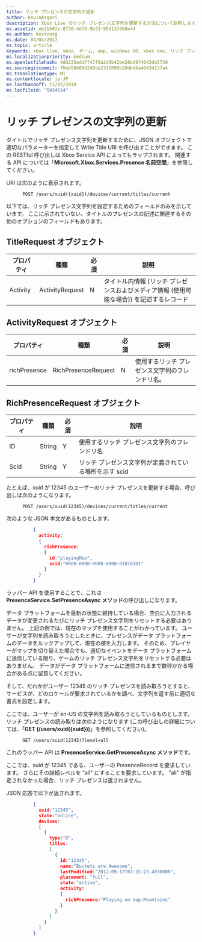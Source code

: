```yaml
---
title: リッチ プレゼンスの文字列の更新
author: KevinAsgari
description: Xbox Live のリッチ プレゼンス文字列を更新する方法について説明します。
ms.assetid: eb2bb82e-8730-4d74-9b33-95d133360e44
ms.author: kevinasg
ms.date: 04/04/2017
ms.topic: article
keywords: xbox live, xbox, ゲーム, uwp, windows 10, xbox one, リッチ プレゼンス
ms.localizationpriority: medium
ms.openlocfilehash: 4dd235edd7f47f0a2d9b42be28bd974042de5739
ms.sourcegitcommit: 70ab58b88d248de2332096b20dbd6a4643d137a4
ms.translationtype: MT
ms.contentlocale: ja-JP
ms.lasthandoff: 11/02/2018
ms.locfileid: "5934514"
---
```

# <a name="rich-presence-updating-strings"></a>リッチ プレゼンスの文字列の更新

タイトルでリッチ プレゼンス文字列を更新するために、JSON オブジェクトで適切なパラメーターを指定して Write Title URI を呼び出すことができます。 この RESTful 呼び出しは Xbox Service API によってもラップされます。 関連する API については「**Microsoft.Xbox.Services.Presence 名前空間**」を参照してください。

URI は次のように表示されます。

          POST /users/xuid({xuid})/devices/current/titles/current

以下では、リッチ プレゼンス文字列を設定するためのフィールドのみを示しています。 ここに示されていない、タイトルのプレゼンスの記述に関連するその他のオプションのフィールドもあります。

## <a name="titlerequest-object"></a>TitleRequest オブジェクト

プロパティ | 種類 | 必須 | 説明
---|---|---|---
Activity|ActivityRequest|N|タイトル内情報 (リッチ プレゼンスおよびメディア情報 (使用可能な場合)) を記述するレコード

## <a name="activityrequest-object"></a>ActivityRequest オブジェクト

プロパティ | 種類 | 必須 | 説明
---|---|---|---
richPresence|RichPresenceRequest|N|使用するリッチ プレゼンス文字列のフレンドリ名。

## <a name="richpresencerequest-object"></a>RichPresenceRequest オブジェクト

プロパティ | 種類 | 必須 | 説明
---|---|---|---
ID|String|Y|使用するリッチ プレゼンス文字列のフレンドリ名
Scid|String|Y|リッチ プレゼンス文字列が定義されている場所を示す scid

たとえば、xuid が 12345 のユーザーのリッチ プレゼンスを更新する場合、呼び出しは次のようになります。

          POST /users/xuid(12345)/devices/current/titles/current


次のような JSON 本文があるものとします。

```json
          {
            activity:
            {
              richPresence:
              {
                id:"playingMap",
                scid:"0000-0000-0000-0000-01010101"
              }
            }
          }
```

ラッパー API を使用することで、これは **PresenceService.SetPresenceAsync メソッド**の呼び出しになります。

データ プラットフォームを最新の状態に維持している場合、空白に入力されるデータが変更されるたびにリッチ プレゼンス文字列をリセットする必要はありません。 上記の例では、現在のマップを使用することがわかっています。 ユーザーが文字列を読み取ろうとしたときに、プレゼンスがデータ プラットフォームのデータをルックアップして、現在の値を入力します。 そのため、プレイヤーがマップを切り替えた場合でも、適切なイベントをデータ プラットフォームに送信している限り、ゲームのリッチ プレゼンス文字列をリセットする必要はありません。 データがデータ プラットフォームに送信されるまで数秒かかる場合がある点に留意してください。

そして、だれかがユーザー 12345 のリッチ プレゼンスを読み取ろうとすると、サービスが、どのロケールが要求されているかを調べ、文字列を返す前に適切な書式を設定します。

ここでは、ユーザーが en-US の文字列を読み取ろうとしているものとします。 リッチ プレゼンスの読み取りは次のようになります (この呼び出しの詳細については、「**GET (/users/xuid({xuid}))**」を参照してください)。

          GET /users/xuid(12345)?level=all

これのラッパー API は **PresenceService.GetPresenceAsync メソッド**です。

ここでは、xuid が 12345 である、ユーザーの PresenceRecord を要求しています。 さらにその詳細レベルを "all" にすることを要求しています。 "all" が指定されなかった場合、リッチ プレゼンスは返されません。

JSON 応答で以下が返されます。

```json
          {
            xuid:"12345",
            state:"online",
            devices:
            [
              {
                type:"D",
                titles:
                [
                  {
                    id:"12345",
                    name:"Buckets are Awesome",
                    lastModified:"2012-09-17T07:15:23.4930000",
                    placement: "full",
                    state:"active",
                    activity:
                    {
                      richPresence:"Playing on map:Mountains"
                    }
                  }
                ]
              }
            ]
          }
```

